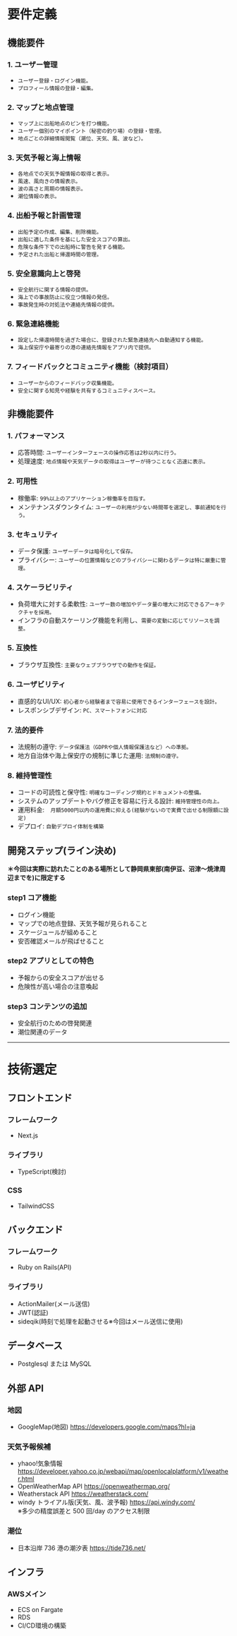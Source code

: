 # 要件定義

## 機能要件
### 1. ユーザー管理
- `ユーザー登録・ログイン機能。`
- `プロフィール情報の登録・編集。`

### 2. マップと地点管理
- `マップ上に出船地点のピンを打つ機能。`
- `ユーザー個別のマイポイント（秘密の釣り場）の登録・管理。`
- `地点ごとの詳細情報閲覧（潮位、天気、風、波など）。`

### 3. 天気予報と海上情報
- `各地点での天気予報情報の取得と表示。`
- `風速、風向きの情報表示。`
- `波の高さと周期の情報表示。`
- `潮位情報の表示。`

### 4. 出船予報と計画管理
- `出船予定の作成、編集、削除機能。`
- `出船に適した条件を基にした安全スコアの算出。`
- `危険な条件下での出船時に警告を発する機能。`
- `予定された出船と帰還時間の管理。`

### 5. 安全意識向上と啓発
- `安全航行に関する情報の提供。`
- `海上での事故防止に役立つ情報の発信。`
- `事故発生時の対処法や連絡先情報の提供。`

### 6. 緊急連絡機能
- `設定した帰還時間を過ぎた場合に、登録された緊急連絡先へ自動通知する機能。`
- `海上保安庁や最寄りの港の連絡先情報をアプリ内で提供。`

### 7. フィードバックとコミュニティ機能（検討項目）
- `ユーザーからのフィードバック収集機能。`
- `安全に関する知見や経験を共有するコミュニティスペース。`
  


## 非機能要件
### 1. パフォーマンス
- 応答時間: `ユーザーインターフェースの操作応答は2秒以内に行う。`
- 処理速度: `地点情報や天気データの取得はユーザーが待つことなく迅速に表示。`

### 2. 可用性
- 稼働率: `99%以上のアプリケーション稼働率を目指す。`
- メンテナンスダウンタイム: `ユーザーの利用が少ない時間帯を選定し、事前通知を行う。`

### 3. セキュリティ
- データ保護: `ユーザーデータは暗号化して保存。`
- プライバシー: `ユーザーの位置情報などのプライバシーに関わるデータは特に厳重に管理。`

### 4. スケーラビリティ
- 負荷増大に対する柔軟性: `ユーザー数の増加やデータ量の増大に対応できるアーキテクチャを採用。`
- インフラの自動スケーリング機能を利用し、`需要の変動に応じてリソースを調整。`

### 5. 互換性
- ブラウザ互換性: `主要なウェブブラウザでの動作を保証。`

### 6. ユーザビリティ
- 直感的なUI/UX: `初心者から経験者まで容易に使用できるインターフェースを設計。`
- レスポンシブデザイン: `PC、スマートフォンに対応`

### 7. 法的要件
- 法規制の遵守: `データ保護法（GDPRや個人情報保護法など）への準拠。`
- 地方自治体や海上保安庁の規制に準じた運用: `法規制の遵守。`

### 8. 維持管理性
- コードの可読性と保守性: `明確なコーディング規約とドキュメントの整備。`
- システムのアップデートやバグ修正を容易に行える設計: `維持管理性の向上。`
- 運用料金:　`月額5000円以内の運用費に抑える(経験がないので実費で出せる制限額に設定)`
- デプロイ: `自動デプロイ体制を構築`


## 開発ステップ(ライン決め)

**＊今回は実際に訪れたことのある場所として静岡県東部(南伊豆、沼津〜焼津周辺までを)に限定する**

### step1 コア機能

- ログイン機能
- マップでの地点登録、天気予報が見られること
- スケージュールが組めること
- 安否確認メールが飛ばせること

### step2 アプリとしての特色

- 予報からの安全スコアが出せる
- 危険性が高い場合の注意喚起

### step3 コンテンツの追加

- 安全航行のための啓発関連
- 潮位関連のデータ

---

# 技術選定


## フロントエンド

### フレームワーク

- Next.js

### ライブラリ

- TypeScript(検討)

### CSS
- TailwindCSS


## バックエンド

### フレームワーク

- Ruby on Rails(API)

### ライブラリ

- ActionMailer(メール送信)
- JWT(認証)
- sideqik(時刻で処理を起動させる※今回はメール送信に使用)

## データベース

- Postglesql または MySQL

## 外部 API

### 地図

- GoogleMap(地図) https://developers.google.com/maps?hl=ja

### 天気予報候補

- yhaoo!気象情報
https://developer.yahoo.co.jp/webapi/map/openlocalplatform/v1/weather.html
- OpenWeatherMap API
https://openweathermap.org/
- Weatherstack API
https://weatherstack.com/
- windy トライアル版(天気、風、波予報) https://api.windy.com/  
※多少の精度誤差と 500 回/day のアクセス制限


### 潮位

- 日本沿岸 736 港の潮汐表 https://tide736.net/

## インフラ

### AWSメイン
- ECS on Fargate
- RDS
- CI/CD環境の構築
